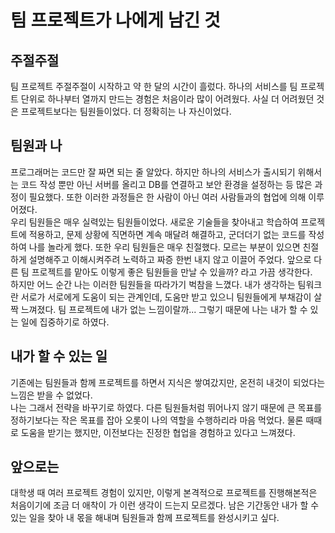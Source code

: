# 팀 프로젝트가 나에게 남긴 것

## 주절주절
팀 프로젝트 주절주절이 시작하고 약 한 달의 시간이 흘렀다. 하나의 서비스를 팀 프로젝트 단위로 하나부터 열까지 만드는 경험은 처음이라 많이 어려웠다. 사실 더 어려웠던 것은 프로젝트보다는 팀원들이었다. 더 정확히는 나 자신이었다.

## 팀원과 나
프로그래머는 코드만 잘 짜면 되는 줄 알았다. 하지만 하나의 서비스가 출시되기 위해서는 코드 작성 뿐만 아닌 서버를 올리고 DB를 연결하고 보안 환경을 설정하는 등 많은 과정이 필요했다. 또한 이러한 과정들은 한 사람이 아닌 여러 사람들과의 협업에 의해 이루어졌다.  
우리 팀원들은 매우 실력있는 팀원들이었다. 새로운 기술들을 찾아내고 학습하여 프로젝트에 적용하고, 문제 상황에 직면하면 계속 매달려 해결하고, 군더더기 없는 코드를 작성하여 나를 놀라게 했다. 또한 우리 팀원들은 매우 친절했다. 모르는 부분이 있으면 친절하게 설명해주고 이해시켜주려 노력하고 짜증 한번 내지 않고 이끌어 주었다. 앞으로 다른 팀 프로젝트를 맡아도 이렇게 좋은 팀원들을 만날 수 있을까? 라고 가끔 생각한다.  
하지만 어느 순간 나는 이러한 팀원들을 따라가기 벅참을 느꼈다. 내가 생각하는 팀워크란 서로가 서로에게 도움이 되는 관계인데, 도움만 받고 있으니 팀원들에게 부채감이 살짝 느껴졌다. 팀 프로젝트에 내가 없는 느낌이랄까... 그렇기 때문에 나는 내가 할 수 있는 일에 집중하기로 하였다.

## 내가 할 수 있는 일
기존에는 팀원들과 함께 프로젝트를 하면서 지식은 쌓여갔지만, 온전히 내것이 되었다는 느낌은 받을 수 없었다.  
나는 그래서 전략을 바꾸기로 하였다. 다른 팀원들처럼 뛰어나지 않기 때문에 큰 목표를 정하기보다는 작은 목표를 잡아 오롯이 나의 역할을 수행하리라 마음 먹었다. 물론 때때로 도움을 받기는 했지만, 이전보다는 진정한 협업을 경험하고 있다고 느껴졌다.

## 앞으로는
대학생 때 여러 프로젝트 경험이 있지만, 이렇게 본격적으로 프로젝트를 진행해본적은 처음이기에 조금 더 애착이 가 이런 생각이 드는지 모르겠다. 남은 기간동안 내가 할 수 있는 일을 찾아 내 몫을 해내며 팀원들과 함께 프로젝트를 완성시키고 싶다.
